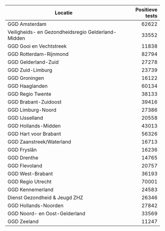 | Locatie | Positieve tests |
|---------|----------------:|
| GGD Amsterdam                            | 62622 |
| Veiligheids- en Gezondheidsregio Gelderland-Midden | 33552 |
| GGD Gooi en Vechtstreek                  | 11838 |
| GGD Rotterdam-Rijnmond                   | 82794 |
| GGD Gelderland-Zuid                      | 27278 |
| GGD Zuid-Limburg                         | 23739 |
| GGD Groningen                            | 16122 |
| GGD Haaglanden                           | 60134 |
| GGD Regio Twente                         | 38133 |
| GGD Brabant-Zuidoost                     | 39416 |
| GGD Limburg-Noord                        | 27386 |
| GGD IJsselland                           | 20558 |
| GGD Hollands-Midden                      | 43013 |
| GGD Hart voor Brabant                    | 56326 |
| GGD Zaanstreek/Waterland                 | 16713 |
| GGD Fryslân                              | 16236 |
| GGD Drenthe                              | 14765 |
| GGD Flevoland                            | 20757 |
| GGD West-Brabant                         | 36193 |
| GGD Regio Utrecht                        | 70001 |
| GGD Kennemerland                         | 24583 |
| Dienst Gezondheid & Jeugd ZHZ            | 26346 |
| GGD Hollands-Noorden                     | 27842 |
| GGD Noord- en Oost-Gelderland            | 33569 |
| GGD Zeeland                              | 11247 |
